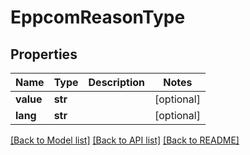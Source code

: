# EppcomReasonType

## Properties
Name | Type | Description | Notes
------------ | ------------- | ------------- | -------------
**value** | **str** |  | [optional] 
**lang** | **str** |  | [optional] 

[[Back to Model list]](../README.md#documentation-for-models) [[Back to API list]](../README.md#documentation-for-api-endpoints) [[Back to README]](../README.md)

